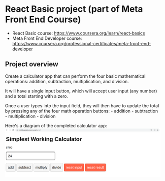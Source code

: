 # React Basic project (part of Meta Front End Course)
- React Basic course: https://www.coursera.org/learn/react-basics
- Meta Front End Developer course: https://www.coursera.org/professional-certificates/meta-front-end-developer

## Project overview
Create a calculator app that can perform the four basic mathematical operations: addition, subtraction, multiplication, and division.

It will have a single input button, which will accept user input (any number) and a total starting with a zero.

Once a user types into the input field, they will then have to update the total by pressing any of the four math operation buttons:
    - addition 
    - subtraction 
    - multiplication 
    - division 

Here's a diagram of the completed calculator app:
![Calculator app preview](./public/calculator_preview.png)

